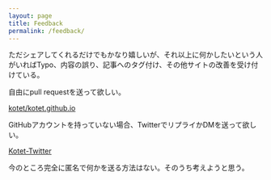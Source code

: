 ```yaml
---
layout: page
title: Feedback
permalink: /feedback/
---
```


ただシェアしてくれるだけでもかなり嬉しいが、それ以上に何かしたいという人がいればTypo、内容の誤り、記事へのタグ付け、その他サイトの改善を受け付けている。

自由にpull requestを送って欲しい。

[kotet/kotet.github.io](https://github.com/kotet/kotet.github.io)

GitHubアカウントを持っていない場合、TwitterでリプライかDMを送って欲しい。

[Kotet-Twitter](https://twitter.com/kotetttt)

今のところ完全に匿名で何かを送る方法はない。そのうち考えようと思う。